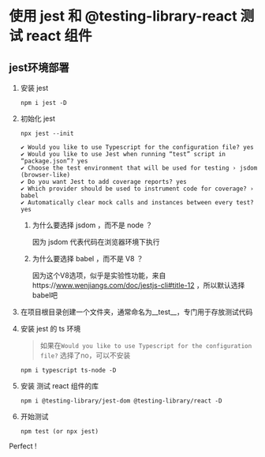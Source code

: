 # 使用 jest 和 @testing-library-react 测试 react 组件
## jest环境部署
1. 安装 jest

   `npm i jest -D`
2. 初始化 jest

   `npx jest --init`

    ```
    ✔ Would you like to use Typescript for the configuration file? yes
    ✔ Would you like to use Jest when running “test” script in “package.json”? yes
    ✔ Choose the test environment that will be used for testing › jsdom (browser-like)
    ✔ Do you want Jest to add coverage reports? yes
    ✔ Which provider should be used to instrument code for coverage? › babel
    ✔ Automatically clear mock calls and instances between every test? yes
    ```
    1. 为什么要选择 jsdom ，而不是 node ？
    
       因为 jsdom 代表代码在浏览器环境下执行

    2. 为什么要选择 babel ，而不是 V8 ？

       因为这个V8选项，似乎是实验性功能，来自https://www.wenjiangs.com/doc/jestjs-cli#title-12 ，所以默认选择babel吧

3. 在项目根目录创建一个文件夹，通常命名为__test__，专门用于存放测试代码

4. 安装 jest 的 ts 环境
   > 如果在`Would you like to use Typescript for the configuration file?` 选择了no，可以不安装
   
   `npm i typescript ts-node -D`

5. 安装 测试 react 组件的库

   `npm i @testing-library/jest-dom @testing-library/react -D`

6. 开始测试

   `npm test (or npx jest)`

Perfect !
